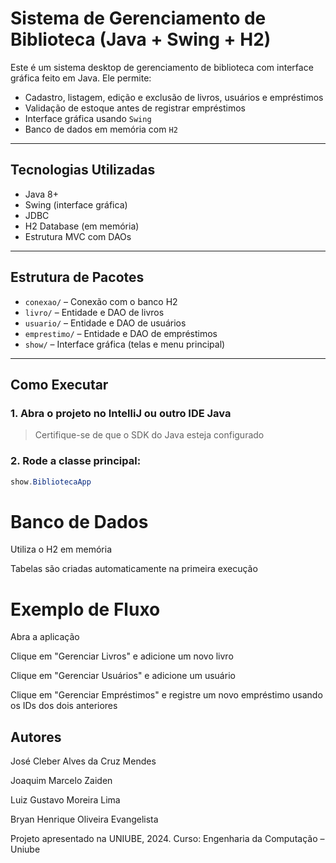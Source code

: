 # Sistema de Gerenciamento de Biblioteca (Java + Swing + H2)

Este é um sistema desktop de gerenciamento de biblioteca com interface gráfica feito em Java. Ele permite:

- Cadastro, listagem, edição e exclusão de livros, usuários e empréstimos
- Validação de estoque antes de registrar empréstimos
- Interface gráfica usando `Swing`
- Banco de dados em memória com `H2`

---

## Tecnologias Utilizadas

- Java 8+
- Swing (interface gráfica)
- JDBC
- H2 Database (em memória)
- Estrutura MVC com DAOs

---

## Estrutura de Pacotes

- `conexao/` – Conexão com o banco H2
- `livro/` – Entidade e DAO de livros
- `usuario/` – Entidade e DAO de usuários
- `emprestimo/` – Entidade e DAO de empréstimos
- `show/` – Interface gráfica (telas e menu principal)

---

## Como Executar

### 1. Abra o projeto no IntelliJ ou outro IDE Java

> Certifique-se de que o SDK do Java esteja configurado

### 2. Rode a classe principal:

```java
show.BibliotecaApp
```

# Banco de Dados

Utiliza o H2 em memória

Tabelas são criadas automaticamente na primeira execução

# Exemplo de Fluxo

Abra a aplicação

Clique em "Gerenciar Livros" e adicione um novo livro

Clique em "Gerenciar Usuários" e adicione um usuário

Clique em "Gerenciar Empréstimos" e registre um novo empréstimo usando os IDs dos dois anteriores

## Autores

José Cleber Alves da Cruz Mendes  

Joaquim Marcelo Zaiden

Luiz Gustavo Moreira Lima

Bryan Henrique Oliveira Evangelista

Projeto apresentado na UNIUBE, 2024.
Curso: Engenharia da Computação – Uniube
